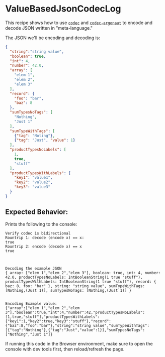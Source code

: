 # ValueBasedJsonCodecLog

This recipe shows how to use [`codec`]() and [`codec-argonaut`]() to encode and decode JSON written in "meta-language."

The JSON we'll be encoding and decoding is:
```json
{
  "string":"string value",
  "boolean": true,
  "int": 4,
  "number": 42.0,
  "array": [
    "elem 1",
    "elem 2",
    "elem 3"
  ],
  "record": {
    "foo": "bar",
    "baz": 8
  },
  "sumTypesNoTags": [
    "Nothing",
    "Just 1"
  ],
  "sumTypeWithTags": [
    {"tag": "Noting"},
    {"tag": "Just", "value": 1}
  ],
  "productTypesNoLabels": [
    1,
    true,
    "stuff"
  ],
  "productTypesWithLabels": {
    "key1": "value1",
    "key2": "value2",
    "key3": "value3"
  }
}
```

## Expected Behavior:

Prints the following to the console:
```
Verify codec is bidirectional
Rountrip 1: decode (encode x) == x:
true
Rountrip 2: encode (decode x) == x
true



Decoding the example JSON
{ array: ["elem 1","elem 2","elem 3"], boolean: true, int: 4, number: 42.0, productTypesNoLabels: IntBooleanString(1 true "stuff"), productTypesWithLabels: IntBooleanString(1 true "stuff"), record: { baz: 8, foo: "bar" }, string: "string value", sumTypeWithTags: [Nothing,(Just 1)], sumTypesNoTags: [Nothing,(Just 1)] }


Encoding Example value:
{"array":["elem 1","elem 2","elem 3"],"boolean":true,"int":4,"number":42,"productTypesNoLabels":[1,true,"stuff"],"productTypesWithLabels":{"key1":1,"key2":true,"key3":"stuff"},"record":{"baz":8,"foo":"bar"},"string":"string value","sumTypeWithTags":[{"tag":"Nothing"},{"tag":"Just","value":1}],"sumTypesNoTags":["Nothing","Just 1"]}
```

If running this code in the Browser environment, make sure to open the console with dev tools first, then reload/refresh the page.
